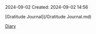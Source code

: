 2024-09-02
Created: 2024-09-02 14:56

[Gratitude Journal](/Gratitude Journal.md) 

[Diary](/Diary.md) 

